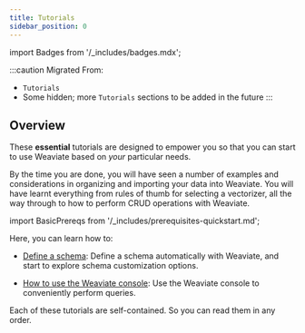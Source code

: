 ```yaml
---
title: Tutorials
sidebar_position: 0
---
```

import Badges from '/_includes/badges.mdx';

<Badges/>

<!-- TODO: Remove explanatory header once layout review complete -->
:::caution Migrated From:
- `Tutorials`
- Some hidden; more `Tutorials` sections to be added in the future
:::

## Overview

These **essential** tutorials are designed to empower you so that you can start to use Weaviate based on *your* particular needs.

By the time you are done, you will have seen a number of examples and considerations in organizing and importing your data into Weaviate. You will have learnt everything from rules of thumb for selecting a vectorizer, all the way through to how to perform CRUD operations with Weaviate.

import BasicPrereqs from '/_includes/prerequisites-quickstart.md';

<BasicPrereqs />

Here, you can learn how to:

<!-- - [Select the right vectorizer]  (./_select-vectorizer.md): Identify the right vectorizer based on your data type (text, image, etc.) and application goals (text clustering, Q&A, text to image comparison, image comparison). -->
- [Define a schema](./how-to-create-a-schema.md): Define a schema automatically with Weaviate, and start to explore schema customization options.
<!-- - [Import data]  (./_how-to-import-data.md): Use batch imports for large datasets, including what options are available to maximize the import speed. -->
- [How to use the Weaviate console](../quickstart/console.md): Use the Weaviate console to conveniently perform queries.
<!-- - [Perform CRUD operations]  (./_crud.md): Perform CRUD operations with Weaviate. -->

<!-- Once you are finished with this section, we suggest moving on to our [Search tutorials]  (../_search/index.md). There we guide you through the powerful yet flexible options Weaviate provides for searching through your data.  -->

Each of these tutorials are self-contained. So you can read them in any order.
